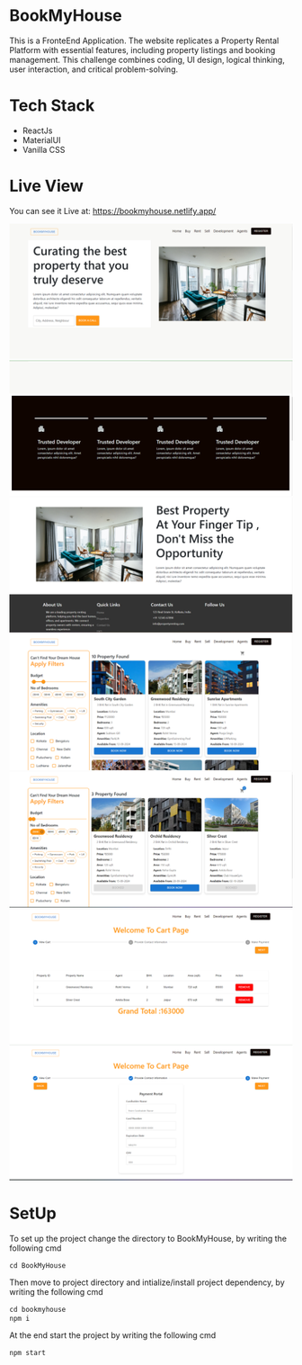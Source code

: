 # BookMyHouse

This is a FronteEnd Application. The website replicates a Property Rental Platform with
essential features, including property listings and booking management. This challenge
combines coding, UI design, logical thinking, user interaction, and critical problem-solving.

# Tech Stack

+ ReactJs
+ MaterialUI
+ Vanilla CSS

# Live View
You can see it Live at: https://bookmyhouse.netlify.app/

![](https://github.com/Abhiraj-Sardar/BookMyHouse/blob/master/Output/home.png)
![](https://github.com/Abhiraj-Sardar/BookMyHouse/blob/master/Output/home2.png)
![](https://github.com/Abhiraj-Sardar/BookMyHouse/blob/master/Output/home3.png)
![](https://github.com/Abhiraj-Sardar/BookMyHouse/blob/master/Output/rent.png)
![](https://github.com/Abhiraj-Sardar/BookMyHouse/blob/master/Output/rent2.png)
![](https://github.com/Abhiraj-Sardar/BookMyHouse/blob/master/Output/cart.png)
![](https://github.com/Abhiraj-Sardar/BookMyHouse/blob/master/Output/payment.png)


# SetUp

To set up the project change the directory to BookMyHouse, by writing the  following cmd

```
cd BookMyHouse
```

Then move to project directory and intialize/install project dependency, by writing the following cmd

```
cd bookmyhouse
npm i
```
At the end start the project by writing the following cmd

```
npm start
```
